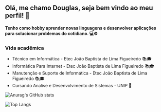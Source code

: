 ## Olá, me chamo Douglas, seja bem vindo ao meu perfil! 👋
#### Tenho como hobby aprender novas linguagens e desenvolver aplicações para solucionar problemas do cotidiano. 💻⚙️

### Vida acadêmica
- Técnico em Informática - Etec João Baptista de Lima Figueiredo 📚🎓
- Informática Para Internet - Etec João Baptista de Lima Figueiredo 📚🎓
- Manutenção e Suporte de Informática - Etec João Baptista de Lima Figueiredo 📚🎓
- Cursando Analise e Desenvolvimento de Sistemas - UNIP 📖


![Anurag's GitHub stats](https://github-readme-stats.vercel.app/api?username=douglasmarquesz&show_icons=true&theme=dark)

![Top Langs](https://github-readme-stats.vercel.app/api/top-langs/?username=douglasmarquesz&layout=compact&title_color=fff&text_color=f8f8f2&hide=java&bg_color=151515)

<!--
**DouglasMarquesz/DouglasMarquesz** is a ✨ _special_ ✨ repository because its `README.md` (this file) appears on your GitHub profile.

Here are some ideas to get you started:

- 🔭 I’m currently working on ...
- 🌱 I’m currently learning ...
- 👯 I’m looking to collaborate on ...
- 🤔 I’m looking for help with ...
- 💬 Ask me about ...
- 📫 How to reach me: ...
- 😄 Pronouns: ...
- ⚡ Fun fact: ...
-->
